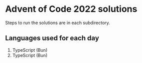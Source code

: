 # Advent of Code 2022 solutions

Steps to run the solutions are in each subdirectory.

## Languages used for each day
1. TypeScript (Bun)
2. TypeScript (Bun)

